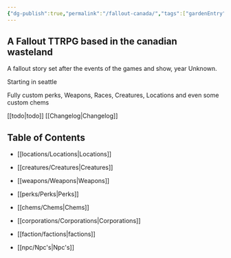```yaml
---
{"dg-publish":true,"permalink":"/fallout-canada/","tags":["gardenEntry"]}
---
```




## A Fallout TTRPG based in the canadian wasteland
  

A fallout story set after the events of the games and show, year Unknown.

  

Starting in seattle

  

Fully custom perks, Weapons, Races, Creatures, Locations and even some custom chems



[[todo\|todo]]
[[Changelog\|Changelog]]

## Table of Contents

- [[locations/Locations\|Locations]]

- [[creatures/Creatures\|Creatures]]

- [[weapons/Weapons\|Weapons]]

- [[perks/Perks\|Perks]]

- [[chems/Chems\|Chems]]

- [[corporations/Corporations\|Corporations]]

- [[faction/factions\|factions]]

- [[npc/Npc's\|Npc's]]
